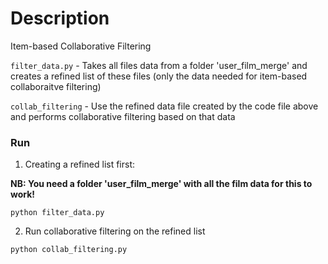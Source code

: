 # Description   

Item-based Collaborative Filtering   

```filter_data.py``` - Takes all files data from a folder 'user_film_merge' and creates a refined list of these files (only the data needed for item-based collaboraitve filtering)   

```collab_filtering``` - Use the refined data file created by the code file above and performs collaborative filtering based on that data

### Run     

1. Creating a refined list first:     

**NB: You need a folder 'user_film_merge' with all the film data for this to work!**   

```
python filter_data.py
```

2. Run collaborative filtering on the refined list   
```
python collab_filtering.py
```
